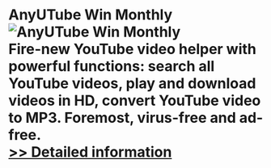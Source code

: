# AnyUTube Win Monthly<br />![AnyUTube Win Monthly](https://mycommerce.akamaized.net/api/pimages/P300786819/BIG/300786819.PNG)<br />Fire-new YouTube video helper with powerful functions: search all YouTube videos, play and download videos in HD, convert YouTube video to MP3. Foremost, virus-free and ad-free.<br />[>> Detailed information](https://secure.shareit.com/shareit/product.html?productid=300786819&affiliateid=200057808)